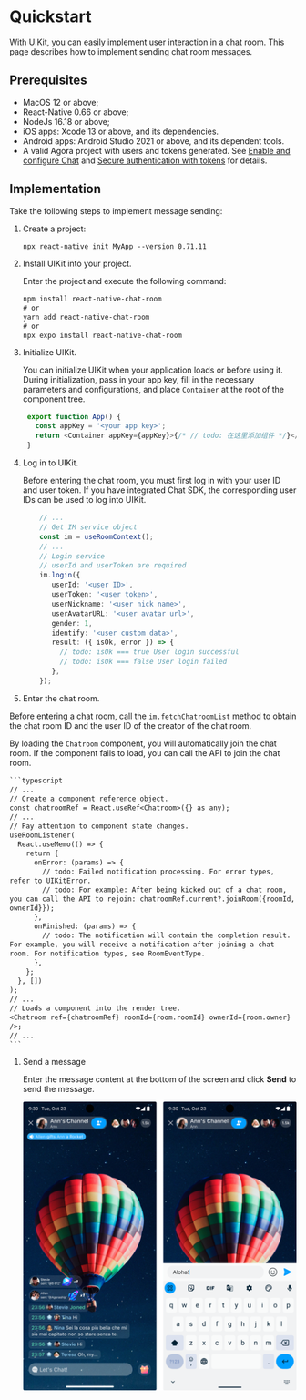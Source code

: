 # Quickstart

With UIKit, you can easily implement user interaction in a chat room. This page describes how to implement sending chat room messages.

## Prerequisites

- MacOS 12 or above;
- React-Native 0.66 or above;
- NodeJs 16.18 or above;
- iOS apps: Xcode 13 or above, and its dependencies.
- Android apps: Android Studio 2021 or above, and its dependent tools.
- A valid Agora project with users and tokens generated. See [Enable and configure Chat](https://docs.agora.io/en/agora-chat/get-started/enable) and [Secure authentication with tokens](https://docs.agora.io/en/agora-chat/develop/authentication) for details. 

## Implementation

Take the following steps to implement message sending:

1. Create a project:

    ```
    npx react-native init MyApp --version 0.71.11
    ```

1. Install UIKit into your project.

    Enter the project and execute the following command:
    
    ```
    npm install react-native-chat-room
    # or
    yarn add react-native-chat-room
    # or
    npx expo install react-native-chat-room
    ```
   
1. Initialize UIKit.

   You can initialize UIKit when your application loads or before using it. During initialization, pass in your app key, fill in the necessary parameters and configurations, and place `Container` at the root of the component tree.

   ```typescript
    export function App() {
      const appKey = '<your app key>';
      return <Container appKey={appKey}>{/* // todo: 在这里添加组件 */}</Container>;
    }
   ```

1. Log in to UIKit.

   Before entering the chat room, you must first log in with your user ID and user token. If you have integrated Chat SDK, the corresponding user IDs can be used to log into UIKit. 

     ```typescript
         // ...
         // Get IM service object
         const im = useRoomContext();
         // ...
         // Login service
         // userId and userToken are required
         im.login({
            userId: '<user ID>',
            userToken: '<user token>',
            userNickname: '<user nick name>',
            userAvatarURL: '<user avatar url>',
            gender: 1,
            identify: '<user custom data>',
            result: ({ isOk, error }) => {
              // todo: isOk === true User login successful
              // todo: isOk === false User login failed
            },
         });
     ```

1.  Enter the chat room.

   Before entering a chat room, call the `im.fetchChatroomList` method to obtain the chat room ID and the user ID of the creator of the chat room.
   
   By loading the `Chatroom` component, you will automatically join the chat room. If the component fails to load, you can call the API to join the chat room.
   
    ```typescript
    // ...
    // Create a component reference object.
    const chatroomRef = React.useRef<Chatroom>({} as any);
    // ...
    // Pay attention to component state changes.
    useRoomListener(
      React.useMemo(() => {
        return {
          onError: (params) => {
            // todo: Failed notification processing. For error types, refer to UIKitError.
            // todo: For example: After being kicked out of a chat room, you can call the API to rejoin: chatroomRef.current?.joinRoom({roomId, ownerId}});
          },
          onFinished: (params) => {
            // todo: The notification will contain the completion result. For example, you will receive a notification after joining a chat room. For notification types, see RoomEventType.
          },
        };
      }, [])
    );
    // ...
    // Loads a component into the render tree.
    <Chatroom ref={chatroomRef} roomId={room.roomId} ownerId={room.owner} />;
    // ...
    ```

1. Send a message

   Enter the message content at the bottom of the screen and click **Send** to send the message.

   ![Send a message](../assets/images/click_chat.png)